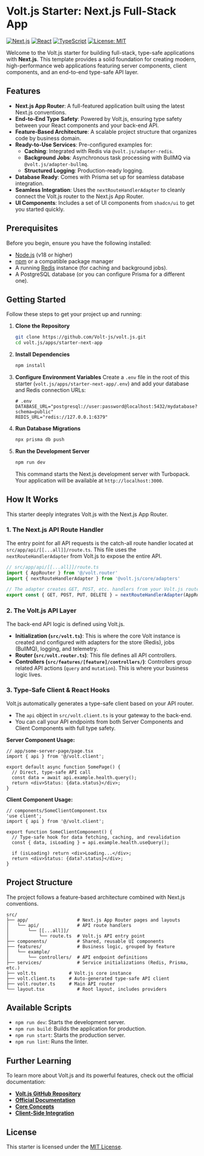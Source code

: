 # Volt.js Starter: Next.js Full-Stack App

[![Next.js](https://img.shields.io/badge/Next.js-15-blue.svg)](https://nextjs.org/)
[![React](https://img.shields.io/badge/React-19-blue.svg)](https://react.dev/)
[![TypeScript](https://img.shields.io/badge/TypeScript-5.0%2B-blue.svg)](https://www.typescriptlang.org/)
[![License: MIT](https://img.shields.io/badge/License-MIT-yellow.svg)](https://opensource.org/licenses/MIT)

Welcome to the Volt.js starter for building full-stack, type-safe applications with **Next.js**. This template provides a solid foundation for creating modern, high-performance web applications featuring server components, client components, and an end-to-end type-safe API layer.

## Features

-   **Next.js App Router**: A full-featured application built using the latest Next.js conventions.
-   **End-to-End Type Safety**: Powered by Volt.js, ensuring type safety between your React components and your back-end API.
-   **Feature-Based Architecture**: A scalable project structure that organizes code by business domain.
-   **Ready-to-Use Services**: Pre-configured examples for:
    -   **Caching**: Integrated with Redis via `@volt.js/adapter-redis`.
    -   **Background Jobs**: Asynchronous task processing with BullMQ via `@volt.js/adapter-bullmq`.
    -   **Structured Logging**: Production-ready logging.
-   **Database Ready**: Comes with Prisma set up for seamless database integration.
-   **Seamless Integration**: Uses the `nextRouteHandlerAdapter` to cleanly connect the Volt.js router to the Next.js App Router.
-   **UI Components**: Includes a set of UI components from `shadcn/ui` to get you started quickly.

## Prerequisites

Before you begin, ensure you have the following installed:

-   [Node.js](https://nodejs.org/en) (v18 or higher)
-   [npm](https://www.npmjs.com/) or a compatible package manager
-   A running [Redis](https://redis.io/docs/getting-started/) instance (for caching and background jobs).
-   A PostgreSQL database (or you can configure Prisma for a different one).

## Getting Started

Follow these steps to get your project up and running:

1.  **Clone the Repository**
    ```bash
    git clone https://github.com/Volt-js/volt.js.git
    cd volt.js/apps/starter-next-app
    ```

2.  **Install Dependencies**
    ```bash
    npm install
    ```

3.  **Configure Environment Variables**
    Create a `.env` file in the root of this starter (`volt.js/apps/starter-next-app/.env`) and add your database and Redis connection URLs:

    ```env
    # .env
    DATABASE_URL="postgresql://user:password@localhost:5432/mydatabase?schema=public"
    REDIS_URL="redis://127.0.0.1:6379"
    ```

4.  **Run Database Migrations**
    ```bash
    npx prisma db push
    ```

5.  **Run the Development Server**
    ```bash
    npm run dev
    ```
    This command starts the Next.js development server with Turbopack. Your application will be available at `http://localhost:3000`.

## How It Works

This starter deeply integrates Volt.js with the Next.js App Router.

### 1. The Next.js API Route Handler

The entry point for all API requests is the catch-all route handler located at `src/app/api/[[...all]]/route.ts`. This file uses the `nextRouteHandlerAdapter` from Volt.js to expose the entire API.

```typescript
// src/app/api/[[...all]]/route.ts
import { AppRouter } from '@/volt.router'
import { nextRouteHandlerAdapter } from '@volt.js/core/adapters'

// The adapter creates GET, POST, etc. handlers from your Volt.js router.
export const { GET, POST, PUT, DELETE } = nextRouteHandlerAdapter(AppRouter)
```

### 2. The Volt.js API Layer

The back-end API logic is defined using Volt.js.

-   **Initialization (`src/volt.ts`)**: This is where the core Volt instance is created and configured with adapters for the store (Redis), jobs (BullMQ), logging, and telemetry.
-   **Router (`src/volt.router.ts`)**: This file defines all API controllers.
-   **Controllers (`src/features/[feature]/controllers/`)**: Controllers group related API actions (`query` and `mutation`). This is where your business logic lives.

### 3. Type-Safe Client & React Hooks

Volt.js automatically generates a type-safe client based on your API router.

-   The `api` object in `src/volt.client.ts` is your gateway to the back-end.
-   You can call your API endpoints from both Server Components and Client Components with full type safety.

**Server Component Usage:**

```tsx
// app/some-server-page/page.tsx
import { api } from '@/volt.client';

export default async function SomePage() {
  // Direct, type-safe API call
  const data = await api.example.health.query();
  return <div>Status: {data.status}</div>;
}
```

**Client Component Usage:**

```tsx
// components/SomeClientComponent.tsx
'use client';
import { api } from '@/volt.client';

export function SomeClientComponent() {
  // Type-safe hook for data fetching, caching, and revalidation
  const { data, isLoading } = api.example.health.useQuery();

  if (isLoading) return <div>Loading...</div>;
  return <div>Status: {data?.status}</div>;
}
```

## Project Structure

The project follows a feature-based architecture combined with Next.js conventions.

```
src/
├── app/                  # Next.js App Router pages and layouts
│   └── api/              # API route handlers
│       └── [[...all]]/
│           └── route.ts  # Volt.js API entry point
├── components/           # Shared, reusable UI components
├── features/             # Business logic, grouped by feature
│   └── example/
│       └── controllers/  # API endpoint definitions
├── services/             # Service initializations (Redis, Prisma, etc.)
├── volt.ts            # Volt.js core instance
├── volt.client.ts     # Auto-generated type-safe API client
├── volt.router.ts     # Main API router
└── layout.tsx            # Root layout, includes providers
```

## Available Scripts

-   `npm run dev`: Starts the development server.
-   `npm run build`: Builds the application for production.
-   `npm run start`: Starts the production server.
-   `npm run lint`: Runs the linter.

## Further Learning

To learn more about Volt.js and its powerful features, check out the official documentation:

-   **[Volt.js GitHub Repository](https://github.com/Volt-js/volt.js)**
-   **[Official Documentation](https://voltjs.com/docs)**
-   **[Core Concepts](https://voltjs.com/docs/core-concepts)**
-   **[Client-Side Integration](https://voltjs.com/docs/client-side)**

## License

This starter is licensed under the [MIT License](LICENSE).